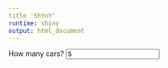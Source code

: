 ```yaml
---
title 'ShYnY'
runtime: shiny
output: html_document
---
```




<!--html_preserve--><div class="form-group shiny-input-container">
<label for="rows">How many cars?</label>
<input id="rows" type="number" class="form-control" value="5"/>
</div><!--/html_preserve--><!--html_preserve--><div id="outb60df212f5d08584" class="shiny-html-output"></div><!--/html_preserve-->
